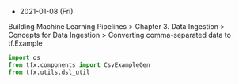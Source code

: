 * 2021-01-08 (Fri)

Building Machine Learning Pipelines > Chapter 3. Data Ingestion > Concepts for Data Ingestion > Converting comma-separated data to tf.Example

```python
import os
from tfx.components import CsvExampleGen
from tfx.utils.dsl_util
```

